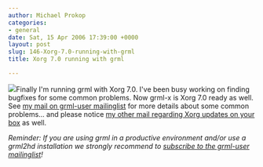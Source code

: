 ```yaml
---
author: Michael Prokop
categories:
- general
date: Sat, 15 Apr 2006 17:39:00 +0000
layout: post
slug: 146-Xorg-7.0-running-with-grml
title: Xorg 7.0 running with grml

---
```

[![](/images/gkrellShoot_04-15-06_192047.serendipityThumb.jpg)](/images/gkrellShoot_04-15-06_192047.jpg)Finally I'm running grml with Xorg 7\.0\. I've been busy working on finding bugfixes for some common problems. Now grml\-x is Xorg 7\.0 ready as well. See [my mail on grml\-user mailinglist](http://lists.mur.at/pipermail/grml/2006-April/000354.html) for more details about some common problems... and please notice [my other mail regarding Xorg updates on your box](http://lists.mur.at/pipermail/grml/2006-April/000348.html) as well.  

*Reminder: If you are using grml in a productive environment and/or use a grml2hd installation we strongly recommend to [subscribe to the grml\-user mailinglist](https://grml.org/mailinglist/)!*
